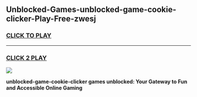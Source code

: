 
## Unblocked-Games-unblocked-game-cookie-clicker-Play-Free-zwesj
<h3>
<a href="https://premium76.site?title=unblocked-game-cookie-clicker&ref=15A">CLICK TO PLAY</a></h3>
<hr>

<h3>
<a href="https://premium76.site?title=unblocked-game-cookie-clicker&ref=15A">CLICK 2 PLAY</a>
  
</h3>

<a href="https://premium76.site?title=unblocked-game-cookie-clicker&ref=15A"><img src="https://clearcache.store/games.png"></a>


**unblocked-game-cookie-clicker games unblocked: Your Gateway to Fun and Accessible Online Gaming**
